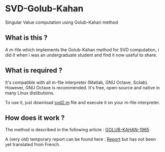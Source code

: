 # SVD-Golub-Kahan
Singular Value computation using Golub-Kahan method

## What is this ?

A m-file which implements the Golub-Kahan method for SVD computation, i did it when i was an undergraduate student and find it now useful to share.

## What is required ?

It's compatible with all m-file interpreter (Matlab, GNU Octave, Scilab).
However, GNU Octave is recommended. It's free, open-source and native in many Linux distibutions.

To use it, just download [svd2.m](./svd2.m) file and execute it on your m-file interpreter.

## How does it work ?

The method is described in the following article : [GOLUB-KAHAN-1965](./GOLUB-KAHAN-1965.pdf)

A (very old) temporary report can be found here : [Report](./report.odt) but has not been yet translated from French.
